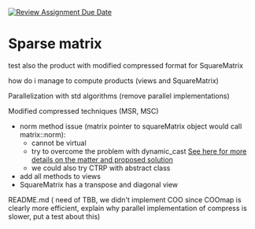 [![Review Assignment Due Date](https://classroom.github.com/assets/deadline-readme-button-22041afd0340ce965d47ae6ef1cefeee28c7c493a6346c4f15d667ab976d596c.svg)](https://classroom.github.com/a/HlQKP7Zu)

# Sparse matrix 

test also the product with modified compressed format for SquareMatrix

how do i manage to compute products (views and SquareMatrix)

Parallelization with std algorithms (remove parallel implementations)

Modified compressed techniques (MSR, MSC)
- norm method issue (matrix pointer to squareMatrix object would call matrix::norm):
    - cannot be virtual
    - try to overcome the problem with dynamic_cast
    [See here for more details on the matter and proposed solution](https://chatgpt.com/share/680cae04-c850-800c-b63c-dece2a3d7728)
    - we could also try CTRP with abstract class
- add all methods to views
- SquareMatrix has a transpose and diagonal view
  
README.md (
    need of TBB, 
    we didn't implement COO since COOmap is clearly more efficient, 
    explain why parallel implementation of compress is slower, put a test about this)